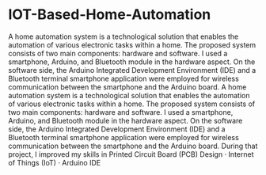 # IOT-Based-Home-Automation
A home automation system is a technological solution that enables the automation of various electronic tasks within a home. The proposed system consists of two main components: hardware and software. I used a smartphone, Arduino, and Bluetooth module in the hardware aspect. On the software side, the Arduino Integrated Development Environment (IDE) and a Bluetooth terminal smartphone application were employed for wireless communication between the smartphone and the Arduino board. A home automation system is a technological solution that enables the automation of various electronic tasks within a home. The proposed system consists of two main components: hardware and software. I used a smartphone, Arduino, and Bluetooth module in the hardware aspect. On the software side, the Arduino Integrated Development Environment (IDE) and a Bluetooth terminal smartphone application were employed for wireless communication between the smartphone and the Arduino board.
During that project, I improved my skills in  Printed Circuit Board (PCB) Design · Internet of Things (IoT) · Arduino IDE
